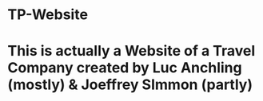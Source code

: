 # TP-Website
# This is actually a Website of a Travel Company created by Luc Anchling (mostly) & Joeffrey SImmon (partly)